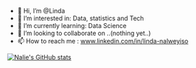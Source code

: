 - 👋 Hi, I’m @Linda
- 👀 I’m interested in: Data, statistics and Tech
- 🌱 I’m currently learning:  Data Science
- 💞️ I’m looking to collaborate on  ..(nothing yet..)
- 📫 How to reach me : www.linkedin.com/in/linda-nalweyiso

<!---
nalie-linda/nalie-linda is a ✨ special ✨ repository because its `README.md` (this file) appears on your GitHub profile.
You can click the Preview link to take a look at your changes.
--->
[![Nalie's GitHub stats](https://github-readme-stats.vercel.app/api?username=nalie-linda)](https://github.com/nalie-linda/github-readme-stats)
